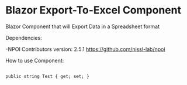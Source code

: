 # Blazor Export-To-Excel Component

Blazor Component that will Export Data in a Spreadsheet format

Dependencies:

-NPOI Contributors version: 2.5.1 https://github.com/nissl-lab/npoi

How to use Component:

<code>
public string Test { get; set; }
</code>